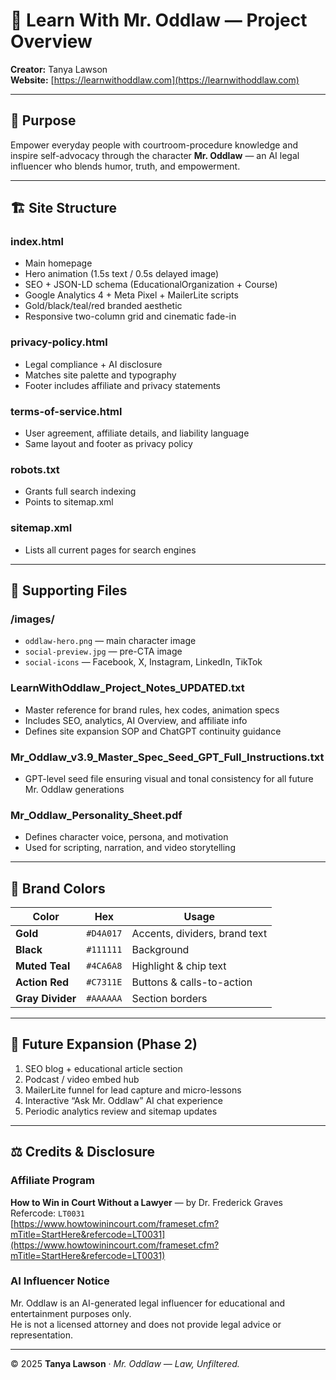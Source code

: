 # 🧾 Learn With Mr. Oddlaw — Project Overview

**Creator:** Tanya Lawson  
**Website:** [https://learnwithoddlaw.com](https://learnwithoddlaw.com)

---

## 🎯 Purpose
Empower everyday people with courtroom-procedure knowledge and inspire self-advocacy through the character **Mr. Oddlaw** — an AI legal influencer who blends humor, truth, and empowerment.

---

## 🏗️ Site Structure

### **index.html**
- Main homepage  
- Hero animation (1.5s text / 0.5s delayed image)  
- SEO + JSON-LD schema (EducationalOrganization + Course)  
- Google Analytics 4 + Meta Pixel + MailerLite scripts  
- Gold/black/teal/red branded aesthetic  
- Responsive two-column grid and cinematic fade-in

### **privacy-policy.html**
- Legal compliance + AI disclosure  
- Matches site palette and typography  
- Footer includes affiliate and privacy statements

### **terms-of-service.html**
- User agreement, affiliate details, and liability language  
- Same layout and footer as privacy policy

### **robots.txt**
- Grants full search indexing  
- Points to sitemap.xml

### **sitemap.xml**
- Lists all current pages for search engines

---

## 📂 Supporting Files

### **/images/**
- `oddlaw-hero.png` — main character image  
- `social-preview.jpg` — pre-CTA image  
- `social-icons` — Facebook, X, Instagram, LinkedIn, TikTok

### **LearnWithOddlaw_Project_Notes_UPDATED.txt**
- Master reference for brand rules, hex codes, animation specs  
- Includes SEO, analytics, AI Overview, and affiliate info  
- Defines site expansion SOP and ChatGPT continuity guidance

### **Mr_Oddlaw_v3.9_Master_Spec_Seed_GPT_Full_Instructions.txt**
- GPT-level seed file ensuring visual and tonal consistency for all future Mr. Oddlaw generations

### **Mr_Oddlaw_Personality_Sheet.pdf**
- Defines character voice, persona, and motivation  
- Used for scripting, narration, and video storytelling

---

## 🎨 Brand Colors

| Color | Hex | Usage |
|-------|------|--------|
| **Gold** | `#D4A017` | Accents, dividers, brand text |
| **Black** | `#111111` | Background |
| **Muted Teal** | `#4CA6A8` | Highlight & chip text |
| **Action Red** | `#C7311E` | Buttons & calls-to-action |
| **Gray Divider** | `#AAAAAA` | Section borders |

---

## 🚀 Future Expansion (Phase 2)

1. SEO blog + educational article section  
2. Podcast / video embed hub  
3. MailerLite funnel for lead capture and micro-lessons  
4. Interactive “Ask Mr. Oddlaw” AI chat experience  
5. Periodic analytics review and sitemap updates

---

## ⚖️ Credits & Disclosure

### **Affiliate Program**
**How to Win in Court Without a Lawyer** — by Dr. Frederick Graves  
Refercode: `LT0031`  
[https://www.howtowinincourt.com/frameset.cfm?mTitle=StartHere&refercode=LT0031](https://www.howtowinincourt.com/frameset.cfm?mTitle=StartHere&refercode=LT0031)

### **AI Influencer Notice**
Mr. Oddlaw is an AI-generated legal influencer for educational and entertainment purposes only.  
He is not a licensed attorney and does not provide legal advice or representation.

---

© 2025 **Tanya Lawson** · *Mr. Oddlaw — Law, Unfiltered.*
